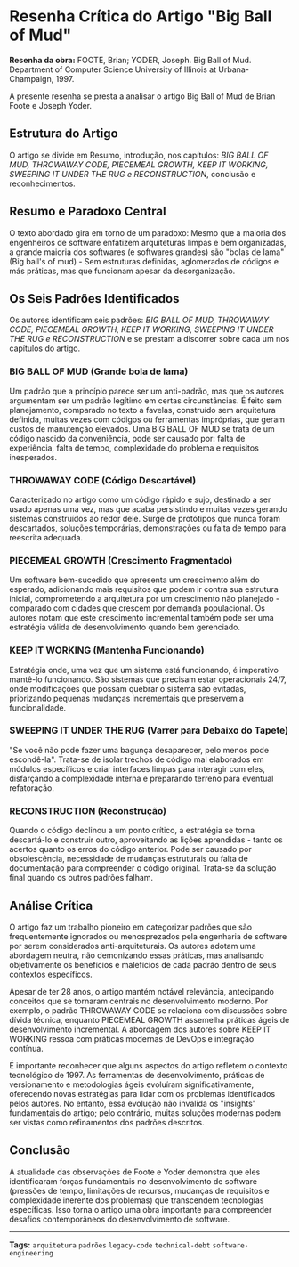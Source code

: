 # Resenha Crítica do Artigo "Big Ball of Mud"

**Resenha da obra:** FOOTE, Brian; YODER, Joseph. Big Ball of Mud. Department of Computer Science University of Illinois at Urbana-Champaign, 1997.

A presente resenha se presta a analisar o artigo Big Ball of Mud de Brian Foote e Joseph Yoder.

## Estrutura do Artigo

O artigo se divide em Resumo, introdução, nos capítulos: *BIG BALL OF MUD, THROWAWAY CODE, PIECEMEAL GROWTH, KEEP IT WORKING, SWEEPING IT UNDER THE RUG e RECONSTRUCTION*, conclusão e reconhecimentos.

## Resumo e Paradoxo Central

O texto abordado gira em torno de um paradoxo: Mesmo que a maioria dos engenheiros de software enfatizem arquiteturas limpas e bem organizadas, a grande maioria dos softwares (e softwares grandes) são "bolas de lama" (Big ball's of mud) - Sem estruturas definidas, aglomerados de códigos e más práticas, mas que funcionam apesar da desorganização.

## Os Seis Padrões Identificados

Os autores identificam seis padrões: *BIG BALL OF MUD, THROWAWAY CODE, PIECEMEAL GROWTH, KEEP IT WORKING, SWEEPING IT UNDER THE RUG e RECONSTRUCTION* e se prestam a discorrer sobre cada um nos capítulos do artigo.

### BIG BALL OF MUD (Grande bola de lama)
Um padrão que a princípio parece ser um anti-padrão, mas que os autores argumentam ser um padrão legítimo em certas circunstâncias. É feito sem planejamento, comparado no texto a favelas, construído sem arquitetura definida, muitas vezes com códigos ou ferramentas impróprias, que geram custos de manutenção elevados. Uma BIG BALL OF MUD se trata de um código nascido da conveniência, pode ser causado por: falta de experiência, falta de tempo, complexidade do problema e requisitos inesperados.

### THROWAWAY CODE (Código Descartável)
Caracterizado no artigo como um código rápido e sujo, destinado a ser usado apenas uma vez, mas que acaba persistindo e muitas vezes gerando sistemas construídos ao redor dele. Surge de protótipos que nunca foram descartados, soluções temporárias, demonstrações ou falta de tempo para reescrita adequada.

### PIECEMEAL GROWTH (Crescimento Fragmentado)
Um software bem-sucedido que apresenta um crescimento além do esperado, adicionando mais requisitos que podem ir contra sua estrutura inicial, comprometendo a arquitetura por um crescimento não planejado - comparado com cidades que crescem por demanda populacional. Os autores notam que este crescimento incremental também pode ser uma estratégia válida de desenvolvimento quando bem gerenciado.

### KEEP IT WORKING (Mantenha Funcionando)
Estratégia onde, uma vez que um sistema está funcionando, é imperativo mantê-lo funcionando. São sistemas que precisam estar operacionais 24/7, onde modificações que possam quebrar o sistema são evitadas, priorizando pequenas mudanças incrementais que preservem a funcionalidade.

### SWEEPING IT UNDER THE RUG (Varrer para Debaixo do Tapete)
"Se você não pode fazer uma bagunça desaparecer, pelo menos pode escondê-la". Trata-se de isolar trechos de código mal elaborados em módulos específicos e criar interfaces limpas para interagir com eles, disfarçando a complexidade interna e preparando terreno para eventual refatoração.

### RECONSTRUCTION (Reconstrução)
Quando o código declinou a um ponto crítico, a estratégia se torna descartá-lo e construir outro, aproveitando as lições aprendidas - tanto os acertos quanto os erros do código anterior. Pode ser causado por obsolescência, necessidade de mudanças estruturais ou falta de documentação para compreender o código original. Trata-se da solução final quando os outros padrões falham.

## Análise Crítica

O artigo faz um trabalho pioneiro em categorizar padrões que são frequentemente ignorados ou menosprezados pela engenharia de software por serem considerados anti-arquiteturais. Os autores adotam uma abordagem neutra, não demonizando essas práticas, mas analisando objetivamente os benefícios e malefícios de cada padrão dentro de seus contextos específicos.

Apesar de ter 28 anos, o artigo mantém notável relevância, antecipando conceitos que se tornaram centrais no desenvolvimento moderno. Por exemplo, o padrão THROWAWAY CODE se relaciona com discussões sobre dívida técnica, enquanto PIECEMEAL GROWTH assemelha práticas ágeis de desenvolvimento incremental. A abordagem dos autores sobre KEEP IT WORKING ressoa com práticas modernas de DevOps e integração contínua.

É importante reconhecer que alguns aspectos do artigo refletem o contexto tecnológico de 1997. As ferramentas de desenvolvimento, práticas de versionamento e metodologias ágeis evoluíram significativamente, oferecendo novas estratégias para lidar com os problemas identificados pelos autores. No entanto, essa evolução não invalida os "insights" fundamentais do artigo; pelo contrário, muitas soluções modernas podem ser vistas como refinamentos dos padrões descritos.

## Conclusão

A atualidade das observações de Foote e Yoder demonstra que eles identificaram forças fundamentais no desenvolvimento de software (pressões de tempo, limitações de recursos, mudanças de requisitos e complexidade inerente dos problemas) que transcendem tecnologias específicas. Isso torna o artigo uma obra importante para compreender desafios contemporâneos do desenvolvimento de software.

---

**Tags:** `arquitetura` `padrões` `legacy-code` `technical-debt` `software-engineering`
